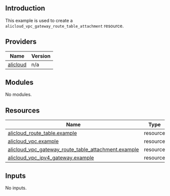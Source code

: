 ## Introduction

This example is used to create a `alicloud_vpc_gateway_route_table_attachment` resource.

<!-- BEGIN_TF_DOCS -->
## Providers

| Name | Version |
|------|---------|
| <a name="provider_alicloud"></a> [alicloud](#provider\_alicloud) | n/a |

## Modules

No modules.

## Resources

| Name | Type |
|------|------|
| [alicloud_route_table.example](https://registry.terraform.io/providers/aliyun/alicloud/latest/docs/resources/route_table) | resource |
| [alicloud_vpc.example](https://registry.terraform.io/providers/aliyun/alicloud/latest/docs/resources/vpc) | resource |
| [alicloud_vpc_gateway_route_table_attachment.example](https://registry.terraform.io/providers/aliyun/alicloud/latest/docs/resources/vpc_gateway_route_table_attachment) | resource |
| [alicloud_vpc_ipv4_gateway.example](https://registry.terraform.io/providers/aliyun/alicloud/latest/docs/resources/vpc_ipv4_gateway) | resource |

## Inputs

No inputs.
<!-- END_TF_DOCS -->    
